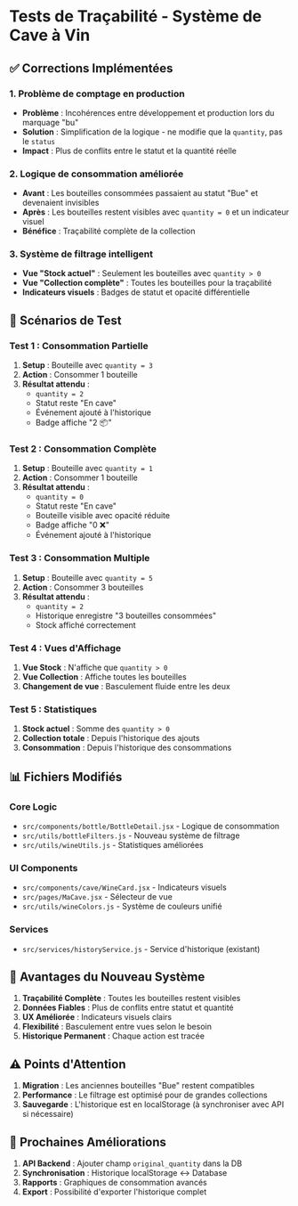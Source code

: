 # Tests de Traçabilité - Système de Cave à Vin

## ✅ Corrections Implémentées

### 1. Problème de comptage en production
- **Problème** : Incohérences entre développement et production lors du marquage "bu"
- **Solution** : Simplification de la logique - ne modifie que la `quantity`, pas le `status`
- **Impact** : Plus de conflits entre le statut et la quantité réelle

### 2. Logique de consommation améliorée
- **Avant** : Les bouteilles consommées passaient au statut "Bue" et devenaient invisibles
- **Après** : Les bouteilles restent visibles avec `quantity = 0` et un indicateur visuel
- **Bénéfice** : Traçabilité complète de la collection

### 3. Système de filtrage intelligent
- **Vue "Stock actuel"** : Seulement les bouteilles avec `quantity > 0`
- **Vue "Collection complète"** : Toutes les bouteilles pour la traçabilité
- **Indicateurs visuels** : Badges de statut et opacité différentielle

## 🧪 Scénarios de Test

### Test 1 : Consommation Partielle
1. **Setup** : Bouteille avec `quantity = 3`
2. **Action** : Consommer 1 bouteille
3. **Résultat attendu** : 
   - `quantity = 2` 
   - Statut reste "En cave"
   - Événement ajouté à l'historique
   - Badge affiche "2 📦"

### Test 2 : Consommation Complète
1. **Setup** : Bouteille avec `quantity = 1`
2. **Action** : Consommer 1 bouteille  
3. **Résultat attendu** :
   - `quantity = 0`
   - Statut reste "En cave" 
   - Bouteille visible avec opacité réduite
   - Badge affiche "0 ❌"
   - Événement ajouté à l'historique

### Test 3 : Consommation Multiple
1. **Setup** : Bouteille avec `quantity = 5`
2. **Action** : Consommer 3 bouteilles
3. **Résultat attendu** :
   - `quantity = 2`
   - Historique enregistre "3 bouteilles consommées"
   - Stock affiché correctement

### Test 4 : Vues d'Affichage
1. **Vue Stock** : N'affiche que `quantity > 0`
2. **Vue Collection** : Affiche toutes les bouteilles
3. **Changement de vue** : Basculement fluide entre les deux

### Test 5 : Statistiques
1. **Stock actuel** : Somme des `quantity > 0`
2. **Collection totale** : Depuis l'historique des ajouts
3. **Consommation** : Depuis l'historique des consommations

## 📊 Fichiers Modifiés

### Core Logic
- `src/components/bottle/BottleDetail.jsx` - Logique de consommation
- `src/utils/bottleFilters.js` - Nouveau système de filtrage
- `src/utils/wineUtils.js` - Statistiques améliorées

### UI Components  
- `src/components/cave/WineCard.jsx` - Indicateurs visuels
- `src/pages/MaCave.jsx` - Sélecteur de vue
- `src/utils/wineColors.js` - Système de couleurs unifié

### Services
- `src/services/historyService.js` - Service d'historique (existant)

## 🎯 Avantages du Nouveau Système

1. **Traçabilité Complète** : Toutes les bouteilles restent visibles
2. **Données Fiables** : Plus de conflits entre statut et quantité  
3. **UX Améliorée** : Indicateurs visuels clairs
4. **Flexibilité** : Basculement entre vues selon le besoin
5. **Historique Permanent** : Chaque action est tracée

## ⚠️ Points d'Attention

1. **Migration** : Les anciennes bouteilles "Bue" restent compatibles
2. **Performance** : Le filtrage est optimisé pour de grandes collections
3. **Sauvegarde** : L'historique est en localStorage (à synchroniser avec API si nécessaire)

## 🚀 Prochaines Améliorations

1. **API Backend** : Ajouter champ `original_quantity` dans la DB
2. **Synchronisation** : Historique localStorage ↔ Database  
3. **Rapports** : Graphiques de consommation avancés
4. **Export** : Possibilité d'exporter l'historique complet